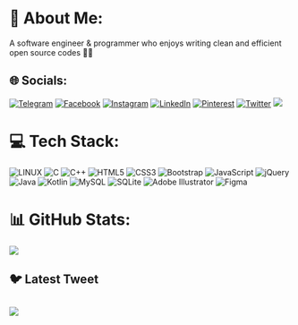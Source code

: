 # 💫 About Me:
A software engineer & programmer
who enjoys writing clean and efficient open source codes 👨‍💻


## 🌐 Socials:
[![Telegram](https://img.shields.io/badge/Telegram-%231DA1F2.svg?logo=Telegram&logoColor=white)](https://t.me/Omid_Haqi) [![Facebook](https://img.shields.io/badge/Facebook-%231877F2.svg?logo=Facebook&logoColor=white)](https://www.facebook.com/people/Omid-Haqi/pfbid09n3SjgAGD4JFGH1txpawPh9CTkZGboRKMt3vAsNuzJPgu5ctjAhwguuvcFxvLWBMl/) [![Instagram](https://img.shields.io/badge/Instagram-%23E4405F.svg?logo=Instagram&logoColor=white)](https://instagram.com/Umut_haqi) [![LinkedIn](https://img.shields.io/badge/LinkedIn-%230077B5.svg?logo=linkedin&logoColor=white)](https://linkedin.com/in/Omid-haghi) [![Pinterest](https://img.shields.io/badge/Pinterest-%23E60023.svg?logo=Pinterest&logoColor=white)](https://pinterest.com/Umuthq) [![Twitter](https://img.shields.io/badge/Twitter-%231DA1F2.svg?logo=Twitter&logoColor=white)](https://twitter.com/Omid_haqi)  [![](https://visitcount.itsvg.in/api?id=OmidHaqi&icon=2&color=1)](https://visitcount.itsvg.in)
# 💻 Tech Stack:
![LINUX](https://img.shields.io/badge/Linux-FCC624?style=flat&logo=linux&logoColor=black) ![C](https://img.shields.io/badge/c-%2300599C.svg?style=flat&logo=c&logoColor=white) ![C++](https://img.shields.io/badge/c++-%2300599C.svg?style=flat&logo=c%2B%2B&logoColor=white) ![HTML5](https://img.shields.io/badge/html5-%23E34F26.svg?style=flat&logo=html5&logoColor=white) ![CSS3](https://img.shields.io/badge/css3-%231572B6.svg?style=flat&logo=css3&logoColor=white) ![Bootstrap](https://img.shields.io/badge/bootstrap-%23563D7C.svg?style=flat&logo=bootstrap&logoColor=white) ![JavaScript](https://img.shields.io/badge/javascript-%23323330.svg?style=flat&logo=javascript&logoColor=%23F7DF1E) ![jQuery](https://img.shields.io/badge/jquery-%230769AD.svg?style=flat&logo=jquery&logoColor=white) ![Java](https://img.shields.io/badge/java-%23ED8B00.svg?style=flat&logo=java&logoColor=white)  ![Kotlin](https://img.shields.io/badge/kotlin-%230095D5.svg?style=flat&logo=kotlin&logoColor=white)   ![MySQL](https://img.shields.io/badge/mysql-%2300f.svg?style=flat&logo=mysql&logoColor=white) ![SQLite](https://img.shields.io/badge/sqlite-%2307405e.svg?style=flat&logo=sqlite&logoColor=white) ![Adobe Illustrator](https://img.shields.io/badge/adobeillustrator-%23FF9A00.svg?style=flat&logo=adobeillustrator&logoColor=white) 	![Figma](https://img.shields.io/badge/figma-%23F24E1E.svg?style=flat&logo=figma&logoColor=white) 
# 📊 GitHub Stats:
![](https://github-readme-stats.vercel.app/api/top-langs/?username=OmidHaqi&theme=radical&hide_border=true&include_all_commits=false&count_private=true&layout=compact)
## 🐦 Latest Tweet
[![](https://gtce.itsvg.in/api?username=Omid_haqi)](https://github.com/VishwaGauravIn/github-twitter-card-embed)
---

